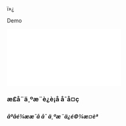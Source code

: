 ï»¿







Demo



![](./js/fe3d11_274x196.js)

### æ­£å¨ä¸ºæ¨è¿è¡å å¯å¤ç

##### åºåé¾ææ¯å å¯ ä¸ºæ¨ä¿é©¾æ¤èª